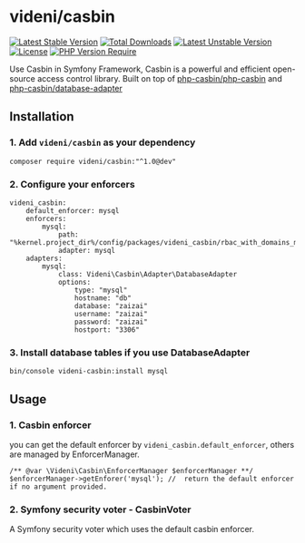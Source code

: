 videni/casbin
=============

[![Latest Stable Version](http://poser.pugx.org/videni/casbin/v)](https://packagist.org/packages/videni/casbin) [![Total Downloads](http://poser.pugx.org/videni/casbin/downloads)](https://packagist.org/packages/videni/casbin) [![Latest Unstable Version](http://poser.pugx.org/videni/casbin/v/unstable)](https://packagist.org/packages/videni/casbin) [![License](http://poser.pugx.org/videni/casbin/license)](https://packagist.org/packages/videni/casbin) [![PHP Version Require](http://poser.pugx.org/videni/casbin/require/php)](https://packagist.org/packages/videni/casbin)

Use Casbin in Symfony Framework, Casbin is a powerful and efficient open-source access control library. Built on top of [php-casbin/php-casbin](https://github.com/php-casbin/php-casbin) and [php-casbin/database-adapter](https://github.com/php-casbin/database-adapter)

## Installation

### 1. Add `videni/casbin` as your dependency


```
composer require videni/casbin:"^1.0@dev"
```

### 2. Configure your enforcers

```
videni_casbin:
    default_enforcer: mysql
    enforcers:
        mysql:
            path: "%kernel.project_dir%/config/packages/videni_casbin/rbac_with_domains_model.conf"
            adapter: mysql
    adapters:
        mysql:
            class: Videni\Casbin\Adapter\DatabaseAdapter
            options:
                type: "mysql"
                hostname: "db"
                database: "zaizai"
                username: "zaizai"
                password: "zaizai"
                hostport: "3306"
```

### 3. Install database tables if you use DatabaseAdapter

```
bin/console videni-casbin:install mysql
```

## Usage

### 1. Casbin enforcer

you can get the default enforcer by `videni_casbin.default_enforcer`, others are managed by EnforcerManager.

```
/** @var \Videni\Casbin\EnforcerManager $enforcerManager **/
$enforcerManager->getEnforer('mysql'); //  return the default enforcer if no argument provided.
```

### 2. Symfony security voter - CasbinVoter

A Symfony security voter which uses the default casbin enforcer. 

